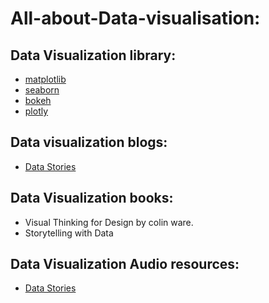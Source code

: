 # All-about-Data-visualisation: 
## Data Visualization library:
- [matplotlib](https://matplotlib.org/)
- [seaborn](https://seaborn.pydata.org/)
- [bokeh](https://bokeh.pydata.org/en/latest/)
- [plotly](https://plot.ly/)
## Data visualization blogs:
- [Data Stories](https://datastori.es/)
## Data Visualization books:
- Visual Thinking for Design by colin ware.
- Storytelling with Data 
## Data Visualization Audio resources:
- [Data Stories](https://datastori.es/data-visualization-society/#t=6:49.763) 


